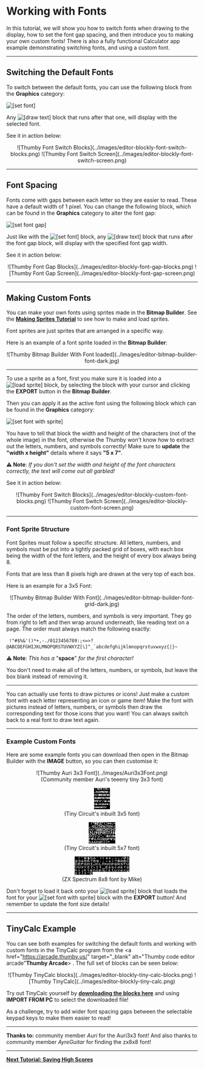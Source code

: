 # Working with Fonts

In this tutorial, we will show you how to switch fonts when drawing to the display, how to set the font gap spacing, and then introduce you to making your own custom fonts! There is also a fully functional Calculator app example demonstrating switching fonts, and using a custom font.

---

## Switching the Default Fonts

To switch between the default fonts, you can use the following block from the **Graphics** category:

<img src="../../images/editor-blockly-set-font-block.png" alt="[set font]" style="height:2.0em">

Any <img src="../../images/editor-blockly-draw-text-block.png" alt="[draw text]" style="height:3.6em"> block that runs after that one, will display with the selected font.

See it in action below:

<center>
![Thumby Font Switch Blocks](../images/editor-blockly-font-switch-blocks.png)
![Thumby Font Switch Screen](../images/editor-blockly-font-switch-screen.png)
</center>

---

## Font Spacing

Fonts come with gaps between each letter so they are easier to read. These have a default width of 1 pixel. You can change the following block, which can be found in the **Graphics** category to alter the font gap:

<img src="../../images/editor-blockly-setFont-gap-block.png" alt="[set font gap]" style="height:2.0em">

Just like with the <img src="../../images/editor-blockly-set-font-block.png" alt="[set font]" style="height:2.0em"> block, any <img src="../../images/editor-blockly-draw-text-block.png" alt="[draw text]" style="height:3.6em"> block that runs after the font gap block, will display with the specified font gap width.

See it in action below:

<center>
![Thumby Font Gap Blocks](../images/editor-blockly-font-gap-blocks.png)
![Thumby Font Gap Screen](../images/editor-blockly-font-gap-screen.png)
</center>

---

## Making Custom Fonts

You can make your own fonts using sprites made in the **Bitmap Builder**. See the [**Making Sprites Tutorial**](../Making-Sprites/) to see how to make and load sprites.

Font sprites are just sprites that are arranged in a specific way.

Here is an example of a font sprite loaded in the **Bitmap Builder**:

<center>
![Thumby Bitmap Builder With Font loaded](../images/editor-bitmap-builder-font-dark.jpg)
</center>

---

To use a sprite as a font, first you make sure it is loaded into a <img src="../../images/editor-blockly-sprite-block.png" alt="[load sprite]" style="height:2.4em"> block, by selecting the block with your cursor and clicking the **EXPORT** button in the **Bitmap Builder**.

Then you can apply it as the active font using the following block which can be found in the **Graphics** category:

<img src="../../images/editor-blockly-set-font-with-sprite-block.png" alt="[set font with sprite]" style="height:2.0em">

You have to tell that block the width and height of the characters (not of the whole image) in the font, otherwise the Thumby won't know how to extract out the letters, numbers, and symbols correctly! Make sure to **update** the **"width x height"** details where it says **"5 x 7"**.

**⚠ Note**: *If you don't set the width and height of the font characters correctly, the text will come out all garbled!*

See it in action below:

<center>
![Thumby Font Switch Blocks](../images/editor-blockly-custom-font-blocks.png)
![Thumby Font Switch Screen](../images/editor-blockly-custom-font-screen.png)
</center>

---

### Font Sprite Structure

Font Sprites must follow a specific structure. All letters, numbers, and symbols must be put into a tightly packed grid of boxes, with each box being the width of the font letters, and the height of every box always being 8.

Fonts that are less than 8 pixels high are drawn at the very top of each box.

Here is an example for a 3x5 Font:

<center>
![Thumby Bitmap Builder With Font](../images/editor-bitmap-builder-font-grid-dark.jpg)
</center>

The order of the letters, numbers, and symbols is very important. They go from right to left and then wrap around underneath, like reading text on a page. The order must always match the following exactly:

```
 !"#$%&'()*+,-./0123456789:;<=>?@ABCDEFGHIJKLMNOPQRSTUVWXYZ[\]^_`abcdefghijklmnopqrstuvwxyz{|}~
```
**⚠ Note**: *This has a* "**space**" *for the first character!*

You don't need to make all of the letters, numbers, or symbols, but leave the box blank instead of removing it.

---

You can actually use fonts to draw pictures or icons! Just make a custom font with each letter representing an icon or game item! Make the font with pictures instead of letters, numbers, or symbols then draw the corresponding text for those icons that you want! You can always switch back to a real font to draw text again.

---

### Example Custom Fonts

Here are some example fonts you can download then open in the Bitmap Builder with the **IMAGE** button, so you can then customise it:

<center>
![Thumby Auri 3x3 Font](../images/Auri3x3Font.png)
<br>(Community member Auri's teeeny tiny 3x3 font)

![Thumby Tiny Circuit's 3x5 Font](../images/tc3x5Font.png)
<br>(Tiny Circuit's inbuilt 3x5 font)

![Thumby Tiny Circuit's 5x7 Font](../images/tc5x7Font.png)
<br>(Tiny Circuit's inbuilt 5x7 font)

![Thumby ZX 8x8 Font](../images/zx8x8Font.png)
<br>(ZX Spectrum 8x8 font by Mike)
</center>

Don't forget to load it back onto your <img src="../../images/editor-blockly-sprite-block.png" alt="[load sprite]" style="height:2.4em"> block that loads the font for your <img src="../../images/editor-blockly-set-font-with-sprite-block.png" alt="[set font with sprite]" style="height:2.0em"> block with the **EXPORT** button! And remember to update the font size details!

---

## TinyCalc Example

You can see both examples for switching the default fonts and working with custom fonts in the TinyCalc program from the <a href="https://arcade.thumby.us/" target="_blank" alt="Thumby code editor arcade"**Thumby Arcade**></a> . The full set of blocks can be seen below:

<center>
![Thumby TinyCalc blocks](../images/editor-blockly-tiny-calc-blocks.png)
![Thumby TinyCalc](../images/editor-blockly-tiny-calc.png)
</center>

Try out TinyCalc yourself by [**downloading the blocks here**](../TinyCalc.blocks) and using **IMPORT FROM PC** to select the downloaded file!

As a challenge, try to add wider font spacing gaps between the selectable keypad keys to make them easier to read!

---

**Thanks to:** community member *Auri* for the Auri3x3 font! And also thanks to community member *AyreGuitar* for finding the zx8x8 font!

---

[**Next Tutorial: Saving High Scores**](../Saving-High-Scores/)
